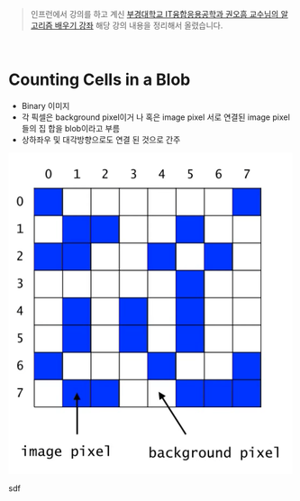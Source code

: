 > 인프런에서 강의를 하고 계신 [부경대학교 IT융합응용공학과 권오흠 교수님의 알고리즘 배우기 강좌](https://www.inflearn.com/course/%EC%95%8C%EA%B3%A0%EB%A6%AC%EC%A6%98-%EA%B0%95%EC%A2%8C/dashboard) 해당 강의 내용을 정리해서 올렸습니다. <br>

<br>


# Counting Cells in a Blob
* Binary 이미지 
* 각 픽셀은 background pixel이거
나 혹은 image pixel
서로 연결된 image pixel들의 집
합을 blob이라고 부름 
* 상하좌우 및 대각방향으로도 연결
된 것으로 간주  



![](./image/counting_cell_01.png)

sdf